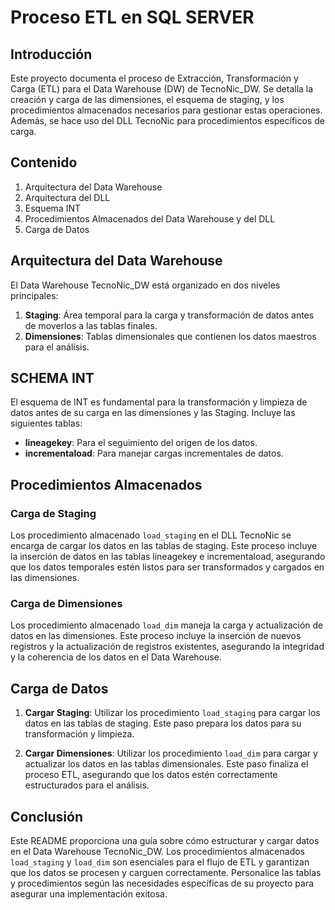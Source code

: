 # Proceso ETL en SQL SERVER

## Introducción
Este proyecto documenta el proceso de Extracción, Transformación y Carga (ETL) para el Data Warehouse (DW) de TecnoNic_DW. Se detalla la creación y carga de las dimensiones, el esquema de staging, y los procedimientos almacenados necesarios para gestionar estas operaciones. Además, se hace uso del DLL TecnoNic para procedimientos específicos de carga.

## Contenido
1. Arquitectura del Data Warehouse
2. Arquitectura del DLL
3. Esquema INT
4. Procedimientos Almacenados del Data Warehouse y del DLL
5. Carga de Datos

## Arquitectura del Data Warehouse
El Data Warehouse TecnoNic_DW está organizado en dos niveles principales:

1. **Staging**: Área temporal para la carga y transformación de datos antes de moverlos a las tablas finales.
2. **Dimensiones**: Tablas dimensionales que contienen los datos maestros para el análisis.

## SCHEMA INT

El esquema de INT es fundamental para la transformación y limpieza de datos antes de su carga en las dimensiones y las Staging. Incluye las siguientes tablas:

- **lineagekey**: Para el seguimiento del origen de los datos.
- **incrementaload**: Para manejar cargas incrementales de datos.

## Procedimientos Almacenados

### Carga de Staging
Los procedimiento almacenado `load_staging` en el DLL TecnoNic se encarga de cargar los datos en las tablas de staging. Este proceso incluye la inserción de datos en las tablas lineagekey e incrementaload, asegurando que los datos temporales estén listos para ser transformados y cargados en las dimensiones.

### Carga de Dimensiones
Los procedimiento almacenado `load_dim` maneja la carga y actualización de datos en las dimensiones. Este proceso incluye la inserción de nuevos registros y la actualización de registros existentes, asegurando la integridad y la coherencia de los datos en el Data Warehouse.

## Carga de Datos

1. **Cargar Staging**: Utilizar los procedimiento `load_staging` para cargar los datos en las tablas de staging. Este paso prepara los datos para su transformación y limpieza.
   
2. **Cargar Dimensiones**: Utilizar los procedimiento `load_dim` para cargar y actualizar los datos en las tablas dimensionales. Este paso finaliza el proceso ETL, asegurando que los datos estén correctamente estructurados para el análisis.

## Conclusión
Este README proporciona una guía sobre cómo estructurar y cargar datos en el Data Warehouse TecnoNic_DW. Los procedimientos almacenados `load_staging` y `load_dim` son esenciales para el flujo de ETL y garantizan que los datos se procesen y carguen correctamente. Personalice las tablas y procedimientos según las necesidades específicas de su proyecto para asegurar una implementación exitosa.
